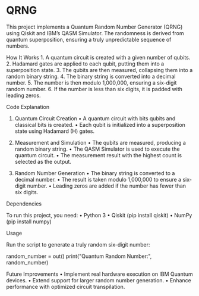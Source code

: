 # QRNG

This project implements a Quantum Random Number Generator (QRNG) using Qiskit and IBM’s QASM Simulator. The randomness is derived from quantum superposition, ensuring a truly unpredictable sequence of numbers.

How It Works
	1.	A quantum circuit is created with a given number of qubits.
	2.	Hadamard gates are applied to each qubit, putting them into a superposition state.
	3.	The qubits are then measured, collapsing them into a random binary string.
	4.	The binary string is converted into a decimal number.
	5.	The number is then modulo 1,000,000, ensuring a six-digit random number.
	6.	If the number is less than six digits, it is padded with leading zeros.

Code Explanation

1. Quantum Circuit Creation
	•	A quantum circuit with bits qubits and classical bits is created.
	•	Each qubit is initialized into a superposition state using Hadamard (H) gates.

2. Measurement and Simulation
	•	The qubits are measured, producing a random binary string.
	•	The QASM Simulator is used to execute the quantum circuit.
	•	The measurement result with the highest count is selected as the output.

3. Random Number Generation
	•	The binary string is converted to a decimal number.
	•	The result is taken modulo 1,000,000 to ensure a six-digit number.
	•	Leading zeros are added if the number has fewer than six digits.

Dependencies

To run this project, you need:
	•	Python 3
	•	Qiskit (pip install qiskit)
	•	NumPy (pip install numpy)

Usage

Run the script to generate a truly random six-digit number:

random_number = out()
print("Quantum Random Number:", random_number)


Future Improvements
	•	Implement real hardware execution on IBM Quantum devices.
	•	Extend support for larger random number generation.
	•	Enhance performance with optimized circuit transpilation.